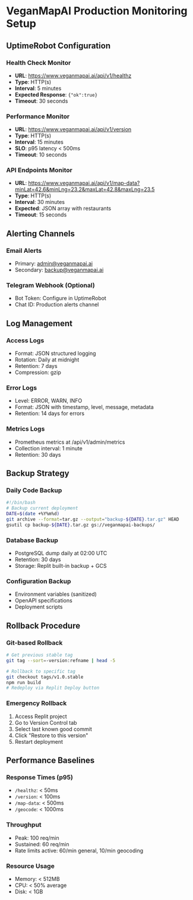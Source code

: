 # VeganMapAI Production Monitoring Setup

## UptimeRobot Configuration

### Health Check Monitor
- **URL**: https://www.veganmapai.ai/api/v1/healthz
- **Type**: HTTP(s) 
- **Interval**: 5 minutes
- **Expected Response**: `{"ok":true}`
- **Timeout**: 30 seconds

### Performance Monitor  
- **URL**: https://www.veganmapai.ai/api/v1/version
- **Type**: HTTP(s)
- **Interval**: 15 minutes
- **SLO**: p95 latency < 500ms
- **Timeout**: 10 seconds

### API Endpoints Monitor
- **URL**: https://www.veganmapai.ai/api/v1/map-data?minLat=42.6&minLng=23.2&maxLat=42.8&maxLng=23.5
- **Type**: HTTP(s)
- **Interval**: 30 minutes
- **Expected**: JSON array with restaurants
- **Timeout**: 15 seconds

## Alerting Channels

### Email Alerts
- Primary: admin@veganmapai.ai
- Secondary: backup@veganmapai.ai

### Telegram Webhook (Optional)
- Bot Token: Configure in UptimeRobot
- Chat ID: Production alerts channel

## Log Management

### Access Logs
- Format: JSON structured logging
- Rotation: Daily at midnight
- Retention: 7 days
- Compression: gzip

### Error Logs  
- Level: ERROR, WARN, INFO
- Format: JSON with timestamp, level, message, metadata
- Retention: 14 days for errors

### Metrics Logs
- Prometheus metrics at /api/v1/admin/metrics
- Collection interval: 1 minute
- Retention: 30 days

## Backup Strategy

### Daily Code Backup
```bash
#!/bin/bash
# Backup current deployment
DATE=$(date +%Y%m%d)
git archive --format=tar.gz --output="backup-${DATE}.tar.gz" HEAD
gsutil cp backup-${DATE}.tar.gz gs://veganmapai-backups/
```

### Database Backup
- PostgreSQL dump daily at 02:00 UTC
- Retention: 30 days
- Storage: Replit built-in backup + GCS

### Configuration Backup
- Environment variables (sanitized)
- OpenAPI specifications
- Deployment scripts

## Rollback Procedure

### Git-based Rollback
```bash
# Get previous stable tag
git tag --sort=-version:refname | head -5

# Rollback to specific tag
git checkout tags/v1.0.stable
npm run build
# Redeploy via Replit Deploy button
```

### Emergency Rollback
1. Access Replit project
2. Go to Version Control tab
3. Select last known good commit
4. Click "Restore to this version"
5. Restart deployment

## Performance Baselines

### Response Times (p95)
- `/healthz`: < 50ms
- `/version`: < 100ms  
- `/map-data`: < 500ms
- `/geocode`: < 1000ms

### Throughput
- Peak: 100 req/min
- Sustained: 60 req/min
- Rate limits active: 60/min general, 10/min geocoding

### Resource Usage
- Memory: < 512MB
- CPU: < 50% average
- Disk: < 1GB
